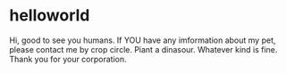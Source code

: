 # helloworld

Hi, good to see you humans.
If YOU have any imformation about my pet, please contact me by crop circle. Piant a dinasour. Whatever kind is fine.
Thank you for your corporation.
